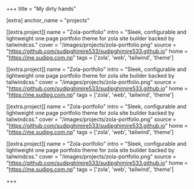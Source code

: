 +++
title = "My dirty hands"

[extra]
anchor_name = "projects"

[[extra.project]]
name = "Zola-portfolio"
intro = "Sleek, configurable and lightweight one page portfolio theme for zola site builder backed by tailwindcss."
cover = "/images/projects/zola-portfolio.png"
source = "https://github.com/sudipghimire533/sudipghimire533.github.io"
home = "https://me.sudipg.com.np"
tags = ['zola', 'web', 'tailwind', 'theme']

[[extra.project]]
name = "Zola-portfolio"
intro = "Sleek, configurable and lightweight one page portfolio theme for zola site builder backed by tailwindcss."
cover = "/images/projects/zola-portfolio.png"
source = "https://github.com/sudipghimire533/sudipghimire533.github.io"
home = "https://me.sudipg.com.np"
tags = ['zola', 'web', 'tailwind', 'theme']

[[extra.project]]
name = "Zola-portfolio"
intro = "Sleek, configurable and lightweight one page portfolio theme for zola site builder backed by tailwindcss."
cover = "/images/projects/zola-portfolio.png"
source = "https://github.com/sudipghimire533/sudipghimire533.github.io"
home = "https://me.sudipg.com.np"
tags = ['zola', 'web', 'tailwind', 'theme']

[[extra.project]]
name = "Zola-portfolio"
intro = "Sleek, configurable and lightweight one page portfolio theme for zola site builder backed by tailwindcss."
cover = "/images/projects/zola-portfolio.png"
source = "https://github.com/sudipghimire533/sudipghimire533.github.io"
home = "https://me.sudipg.com.np"
tags = ['zola', 'web', 'tailwind', 'theme']

+++

